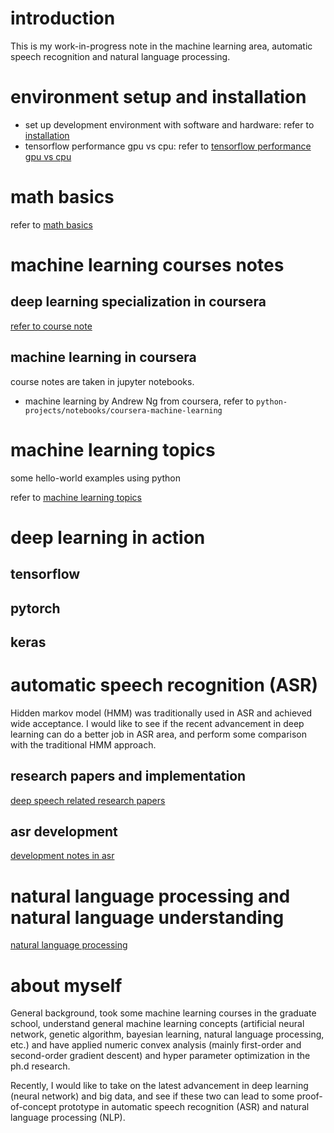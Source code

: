 # introduction
This is my work-in-progress note in the machine learning area, automatic speech recognition and natural language processing.

# environment setup and installation
- set up development environment with software and hardware: refer to [installation](doc/installation.md)
- tensorflow performance gpu vs cpu: refer to [tensorflow performance gpu vs cpu](doc/tensorflow-gpu-vs-cpu.md)

# math basics
refer to [math basics](doc/math-basics.md)

# machine learning courses notes
## deep learning specialization in coursera
[refer to course note](doc/courses/coursera/deep%20learning%20specialization/deep-learning-specialization-course-notes.md)

## machine learning in coursera
course notes are taken in jupyter notebooks.
- machine learning by Andrew Ng from coursera, refer to `python-projects/notebooks/coursera-machine-learning`

# machine learning topics
some hello-world examples using python

refer to [machine learning topics](doc/machine-learning-topics.md)

# deep learning in action
## tensorflow
## pytorch
## keras

# automatic speech recognition (ASR)
Hidden markov model (HMM) was traditionally used in ASR and achieved wide acceptance. I would like to see if the recent advancement in deep learning can do a better job in ASR area, and perform some comparison with the traditional HMM approach.

## research papers and implementation
[deep speech related research papers](doc/deep-speech-papers-and-technical-reports.md)


## asr development
[development notes in asr](doc/asr-development.md)

# natural language processing and natural language understanding
[natural language processing](doc/natural-language-processing-courses.md)

# about myself
General background, took some machine learning courses in the graduate school, understand general machine learning concepts (artificial neural network, genetic algorithm, bayesian learning, natural language processing, etc.) and have applied numeric convex analysis (mainly first-order and second-order gradient descent) and hyper parameter optimization in the ph.d research.

Recently, I would like to take on the latest advancement in deep learning (neural network) and big data, and see if these two can lead to some proof-of-concept prototype in automatic speech recognition (ASR) and natural language processing (NLP).